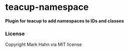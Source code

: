 # teacup-namespace

**Plugin for teacup to add namespaces to IDs and classes**


### License

Copyright Mark Hahn via MIT license

